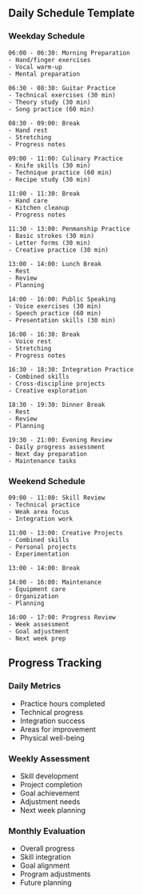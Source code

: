
## Daily Schedule Template

### Weekday Schedule
```
06:00 - 06:30: Morning Preparation
- Hand/finger exercises
- Vocal warm-up
- Mental preparation

06:30 - 08:30: Guitar Practice
- Technical exercises (30 min)
- Theory study (30 min)
- Song practice (60 min)

08:30 - 09:00: Break
- Hand rest
- Stretching
- Progress notes

09:00 - 11:00: Culinary Practice
- Knife skills (30 min)
- Technique practice (60 min)
- Recipe study (30 min)

11:00 - 11:30: Break
- Hand care
- Kitchen cleanup
- Progress notes

11:30 - 13:00: Penmanship Practice
- Basic strokes (30 min)
- Letter forms (30 min)
- Creative practice (30 min)

13:00 - 14:00: Lunch Break
- Rest
- Review
- Planning

14:00 - 16:00: Public Speaking
- Voice exercises (30 min)
- Speech practice (60 min)
- Presentation skills (30 min)

16:00 - 16:30: Break
- Voice rest
- Stretching
- Progress notes

16:30 - 18:30: Integration Practice
- Combined skills
- Cross-discipline projects
- Creative exploration

18:30 - 19:30: Dinner Break
- Rest
- Review
- Planning

19:30 - 21:00: Evening Review
- Daily progress assessment
- Next day preparation
- Maintenance tasks
```

### Weekend Schedule
```
09:00 - 11:00: Skill Review
- Technical practice
- Weak area focus
- Integration work

11:00 - 13:00: Creative Projects
- Combined skills
- Personal projects
- Experimentation

13:00 - 14:00: Break

14:00 - 16:00: Maintenance
- Equipment care
- Organization
- Planning

16:00 - 17:00: Progress Review
- Week assessment
- Goal adjustment
- Next week prep
```

## Progress Tracking

### Daily Metrics
- Practice hours completed
- Technical progress
- Integration success
- Areas for improvement
- Physical well-being

### Weekly Assessment
- Skill development
- Project completion
- Goal achievement
- Adjustment needs
- Next week planning

### Monthly Evaluation
- Overall progress
- Skill integration
- Goal alignment
- Program adjustments
- Future planning
